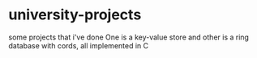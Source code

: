 # university-projects
some projects that i've done
One is a key-value store and other is a ring database with cords, all implemented in C
